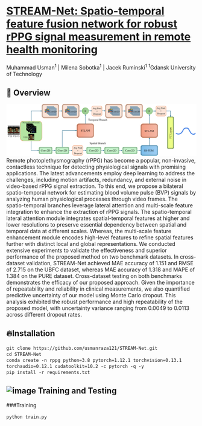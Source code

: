 # [STREAM-Net: Spatio-temporal feature fusion network for robust rPPG signal measurement in remote health monitoring](https://doi.org/10.1016/j.knosys.2025.114080) <div align="center">


Muhammad Usman<sup>1</sup> | Milena Sobotka<sup>1</sup> | Jacek Ruminski<sup>1</sup>
<sup>1</sup>Gdansk University of Technology
</div>

## 🚀 Overview
![STREAM-Net](figures/figure1.png)
Remote photoplethysmography (rPPG) has become a popular, non-invasive, contactless technique for detecting physiological signals with promising applications. The latest advancements employ deep learning to address the challenges, including motion artifacts, redundancy, and external noise in video-based rPPG signal extraction. To this end, we propose a bilateral spatio-temporal network for estimating blood volume pulse (BVP) signals by analyzing human physiological processes through video frames. The spatio-temporal branches leverage lateral attention and multi-scale feature integration to enhance the extraction of rPPG signals. The spatio-temporal lateral attention module integrates spatial-temporal features at higher and lower resolutions to preserve essential dependency between spatial and temporal data at different scales. Whereas, the multi-scale feature enhancement module encodes high-level features to refine spatial features further with distinct local and global representations. We conducted extensive experiments to validate the effectiveness and superior performance of the proposed method on two benchmark datasets. In cross-dataset validation, STREAM-Net achieved MAE accuracy of 1.151 and RMSE of 2.715 on the UBFC dataset, whereas MAE accuracy of 1.318 and MAPE of 1.384 on the PURE dataset. Cross-dataset testing on both benchmarks demonstrates the efficacy of our proposed approach. Given the importance of repeatability and reliability in clinical measurements, we also quantified predictive uncertainty of our model using Monte Carlo dropout. This analysis exhibited the robust performance and high repeatability of the proposed model, with uncertainty variance ranging from 0.0049 to 0.0113 across different dropout rates.

## 🔥Installation
```
git clone https://github.com/usmanraza121/STREAM-Net.git
cd STREAM-Net
conda create -n rppg python=3.8 pytorch=1.12.1 torchvision=0.13.1 torchaudio=0.12.1 cudatoolkit=10.2 -c pytorch -q -y
pip install -r requirements.txt
```
## <img width="512" height="512" alt="image" src="https://github.com/user-attachments/assets/4b690b01-6c48-427b-9b56-e3bc410f9984" /> Training and Testing
###Training
```bash
python train.py




